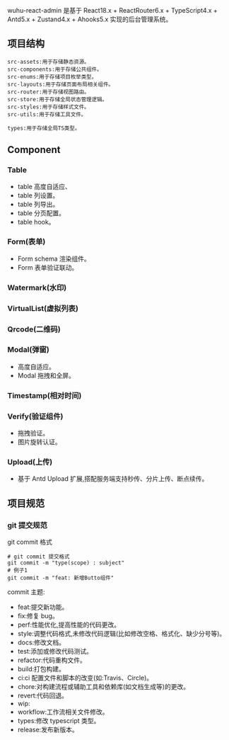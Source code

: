 wuhu-react-admin 是基于 React18.x + ReactRouter6.x + TypeScript4.x + Antd5.x + Zustand4.x + Ahooks5.x 实现的后台管理系统。

## 项目结构

```
src-assets:用于存储静态资源。
src-components:用于存储公共组件。
src-enums:用于存储项目枚举类型。
src-layouts:用于存储页面布局相关组件。
src-router:用于存储视图路由。
src-store:用于存储全局状态管理逻辑。
src-styles:用于存储样式文件。
src-utils:用于存储工具文件。

types:用于存储全局TS类型。
```

## Component

### Table

- table 高度自适应、
- table 列设置。
- table 列导出。
- table 分页配置。
- table hook。

### Form(表单)

- Form schema 渲染组件。
- Form 表单验证联动。

### Watermark(水印)

### VirtualList(虚拟列表)

### Qrcode(二维码)

### Modal(弹窗)

- 高度自适应。
- Modal 拖拽和全屏。

### Timestamp(相对时间)

### Verify(验证组件)

- 拖拽验证。
- 图片旋转认证。

### Upload(上传)

- 基于 Antd Upload 扩展,搭配服务端支持秒传、分片上传、断点续传。

## 项目规范

### git 提交规范

git commit 格式

```
# git commit 提交格式
git commit -m "type(scope) : subject"
# 例子1
git commit -m "feat: 新增Butto组件"
```

commit 主题:

- feat:提交新功能。
- fix:修复 bug。
- perf:性能优化,提高性能的代码更改。
- style:调整代码格式,未修改代码逻辑(比如修改空格、格式化、缺少分号等)。
- docs:修改文档。
- test:添加或修改代码测试。
- refactor:代码重构文件。
- build:打包构建。
- ci:ci 配置文件和脚本的改变(如:Travis、Circle)。
- chore:对构建流程或辅助工具和依赖库(如文档生成等)的更改。
- revert:代码回退。
- wip:
- workflow:工作流相关文件修改。
- types:修改 typescript 类型。
- release:发布新版本。
